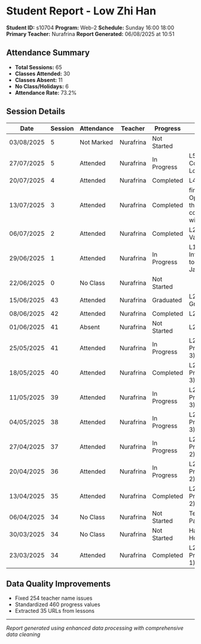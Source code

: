 # Student Report - Low Zhi Han
**Student ID:** s10704
**Program:** Web-2
**Schedule:** Sunday 16:00 18:00
**Primary Teacher:** Nurafrina
**Report Generated:** 06/08/2025 at 10:51

## Attendance Summary
- **Total Sessions:** 65
- **Classes Attended:** 30
- **Classes Absent:** 11
- **No Class/Holidays:** 6
- **Attendance Rate:** 73.2%

## Session Details
| Date | Session | Attendance | Teacher | Progress | Lesson |
|------|---------|------------|---------|----------|---------|
| 03/08/2025 | 5 | Not Marked | Nurafrina | Not Started |  |
| 27/07/2025 | 5 | Attended | Nurafrina | In Progress | L5: Concept 5 Loops |
| 20/07/2025 | 4 | Attended | Nurafrina | Completed | L4 |
| 13/07/2025 | 3 | Attended | Nurafrina | Completed | finish up Operators then continue with L4 |
| 06/07/2025 | 2 | Attended | Nurafrina | Completed | L2: Variables |
| 29/06/2025 | 1 | Attended | Nurafrina | In Progress | L1: Introduction to JavaScript |
| 22/06/2025 | 0 | No Class | Nurafrina | Not Started |  |
| 15/06/2025 | 43 | Attended | Nurafrina | Graduated | L24 Graduation |
| 08/06/2025 | 42 | Attended | Nurafrina | Completed | L23: Quiz 2 |
| 01/06/2025 | 41 | Absent | Nurafrina | Not Started | L23: Quiz 2 |
| 25/05/2025 | 41 | Attended | Nurafrina | In Progress | L22: My Profile (Part 3) |
| 18/05/2025 | 40 | Attended | Nurafrina | Completed | L22: My Profile (Part 3) |
| 11/05/2025 | 39 | Attended | Nurafrina | In Progress | L22: My Profile (Part 3) |
| 04/05/2025 | 38 | Attended | Nurafrina | In Progress | L22: My Profile (Part 3) |
| 27/04/2025 | 37 | Attended | Nurafrina | In Progress | L21: My Profile (Part 2) |
| 20/04/2025 | 36 | Attended | Nurafrina | In Progress | L21: My Profile (Part 2) |
| 13/04/2025 | 35 | Attended | Nurafrina | Completed | L21: My Profile (Part 2) |
| 06/04/2025 | 34 | No Class | Nurafrina | Not Started | Teacher Parent Day |
| 30/03/2025 | 34 | No Class | Nurafrina | Not Started | Hari Raya Holiday |
| 23/03/2025 | 34 | Attended | Nurafrina | Completed | L20: My Profile (Part 1) |

## Data Quality Improvements
- Fixed 254 teacher name issues
- Standardized 460 progress values
- Extracted 35 URLs from lessons

---
*Report generated using enhanced data processing with comprehensive data cleaning*